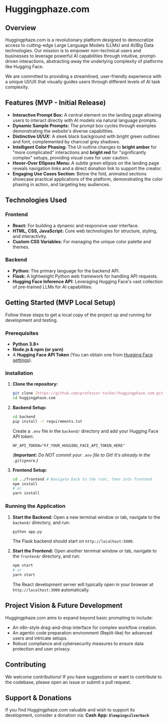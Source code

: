 
# Huggingphaze.com

## Overview

Huggingphaze.com is a revolutionary platform designed to democratize access to cutting-edge Large Language Models (LLMs) and AI/Big Data technologies. Our mission is to empower non-technical users and businesses to leverage powerful AI capabilities through intuitive, prompt-driven interactions, abstracting away the underlying complexity of platforms like Hugging Face.

We are committed to providing a streamlined, user-friendly experience with a unique UI/UX that visually guides users through different levels of AI task complexity.

## Features (MVP - Initial Release)

* **Interactive Prompt Box:** A central element on the landing page allowing users to interact directly with AI models via natural language prompts.
* **Dynamic Sample Prompts:** The prompt box cycles through examples demonstrating the website's diverse capabilities.
* **Distinctive UI/UX:** A sleek black background with bright green outlines and font, complemented by charcoal grey shadows.
* **Intelligent Color Phasing:** The UI outline changes to **bright amber** for "more complicated" interactions and **bright red** for "significantly complex" setups, providing visual cues for user caution.
* **Hover-Over Ellipses Menu:** A subtle green ellipsis on the landing page reveals navigation links and a direct donation link to support the creator.
* **Engaging Use Cases Section:** Below the fold, animated sections showcase practical applications of the platform, demonstrating the color phasing in action, and targeting key audiences.

## Technologies Used

### Frontend
* **React:** For building a dynamic and responsive user interface.
* **HTML, CSS, JavaScript:** Core web technologies for structure, styling, and interactivity.
* **Custom CSS Variables:** For managing the unique color palette and themes.

### Backend
* **Python:** The primary language for the backend API.
* **Flask:** A lightweight Python web framework for handling API requests.
* **Hugging Face Inference API:** Leveraging Hugging Face's vast collection of pre-trained LLMs for AI capabilities.

## Getting Started (MVP Local Setup)

Follow these steps to get a local copy of the project up and running for development and testing.

### Prerequisites

* **Python 3.8+**
* **Node.js & npm (or yarn)**
* A **Hugging Face API Token** (You can obtain one from [Hugging Face settings](https://huggingface.co/settings/tokens)).

### Installation

1.  **Clone the repository:**
    ```bash
    git clone [https://github.com/professor-tucker/huggingphaze.com.git](https://github.com/professor-tucker/huggingphaze.com.git)
    cd huggingphaze.com
    ```

2.  **Backend Setup:**
    ```bash
    cd backend
    pip install -r requirements.txt
    ```
    Create a `.env` file in the `backend/` directory and add your Hugging Face API token:
    ```
    HF_API_TOKEN="hf_YOUR_HUGGING_FACE_API_TOKEN_HERE"
    ```
    *(**Important:** Do NOT commit your `.env` file to Git! It's already in the `.gitignore`.)*

3.  **Frontend Setup:**
    ```bash
    cd ../frontend # Navigate back to the root, then into frontend
    npm install
    # or
    yarn install
    ```

### Running the Application

1.  **Start the Backend:**
    Open a new terminal window or tab, navigate to the `backend/` directory, and run:
    ```bash
    python app.py
    ```
    The Flask backend should start on `http://localhost:5000`.

2.  **Start the Frontend:**
    Open another terminal window or tab, navigate to the `frontend/` directory, and run:
    ```bash
    npm start
    # or
    yarn start
    ```
    The React development server will typically open in your browser at `http://localhost:3000` automatically.

## Project Vision & Future Development

Huggingphaze.com aims to expand beyond basic prompting to include:
* An n8n-style drag-and-drop interface for complex workflow creation.
* An agentic code preparation environment (Replit-like) for advanced users and intricate setups.
* Robust compliance and cybersecurity measures to ensure data protection and user privacy.

## Contributing

We welcome contributions! If you have suggestions or want to contribute to the codebase, please open an issue or submit a pull request.

## Support & Donations

If you find Huggingphaze.com valuable and wish to support its development, consider a donation via:
**Cash App: `$leepingsilverback`**
````
